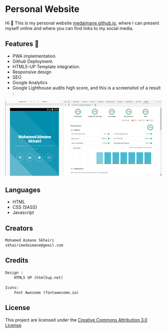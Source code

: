 # Personal Website

Hi 👋 This is my personal website [medaimane.github.io](https://medaimane.github.io), where I can present myself online and where you can find links to my social media. 

## Features 🚀

- PWA implementation.
- Github Deployment.
- HTML5-UP Template integration.
- Responsive design
- SEO
- Google Analytics
- Google Lighthouse audits high score, and this is a screenshot of a result :

![audits-test-result](https://github.com/medaimane/medaimane.github.io/blob/master/screenshots/Audits-100%25.png)

## Languages

- HTML
- CSS (SASS)
- Javascript

## Creators

    Mohamed Aimane Skhairi
    skhairimedaimane@gmail.com

## Credits

    Design : 
        HTML5 UP (html5up.net)

    Icons:
        Font Awesome (fontawesome.io)

## License

This project are licensed under the [Creative Commons Attribution 3.0 License](https://creativecommons.org/licenses/by/3.0/).
